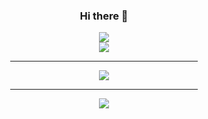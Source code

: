<div align="center">
	<h3>Hi there 👋</h3>
</div>

<div align="center">
	<img src="https://github-widgetbox.vercel.app/api/profile?username=jbj338033&data=followers,repositories,stars,commits" />
</div>

<div align="center">
	<img src="https://github-widgetbox.vercel.app/api/skills?languages=js,ts,java,python,html,css,c,cpp,kotlin,go,bash,json,yaml,mysql&frameworks=react,flutter,electron&tools=git,npm,yarn,redis,nodejs,gradle&includeNames=true&themes=material" />
</div>

<div align="center">
	<hr width="300px;" />
	<img src="https://github-readme-stats.vercel.app/api?username=jbj338033&show_icons=true&theme=default" />
</div>

<div align="center">
	<hr width="300px;" />
	<img src="http://mazassumnida.wtf/api/v2/generate_badge?boj=jbj338033"/>
</div>
